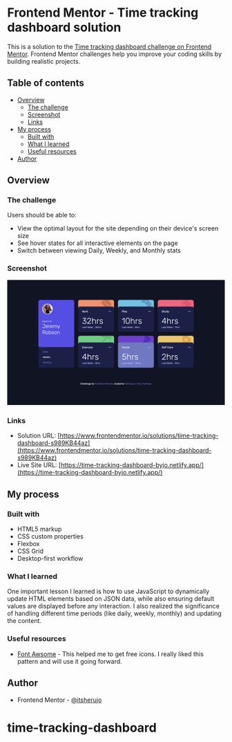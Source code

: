 # Frontend Mentor - Time tracking dashboard solution

This is a solution to the [Time tracking dashboard challenge on Frontend Mentor](https://www.frontendmentor.io/challenges/time-tracking-dashboard-UIQ7167Jw). Frontend Mentor challenges help you improve your coding skills by building realistic projects. 

## Table of contents

- [Overview](#overview)
  - [The challenge](#the-challenge)
  - [Screenshot](#screenshot)
  - [Links](#links)
- [My process](#my-process)
  - [Built with](#built-with)
  - [What I learned](#what-i-learned)
  - [Useful resources](#useful-resources)
- [Author](#author)



## Overview

### The challenge

Users should be able to:

- View the optimal layout for the site depending on their device's screen size
- See hover states for all interactive elements on the page
- Switch between viewing Daily, Weekly, and Monthly stats

### Screenshot

![](./images/screenshoot.jpg)



### Links

- Solution URL: [https://www.frontendmentor.io/solutions/time-tracking-dashboard-s989KB44az](https://www.frontendmentor.io/solutions/time-tracking-dashboard-s989KB44az)
- Live Site URL: [https://time-tracking-dashboard-byjo.netlify.app/](https://time-tracking-dashboard-byjo.netlify.app/)

## My process

### Built with

- HTML5 markup
- CSS custom properties
- Flexbox
- CSS Grid
- Desktop-first workflow



### What I learned

One important lesson I learned is how to use JavaScript to dynamically update HTML elements based on JSON data, while also ensuring default values are displayed before any interaction. I also realized the significance of handling different time periods (like daily, weekly, monthly) and updating the content.



### Useful resources

- [Font Awsome](https://fontawesome.com/) - This helped me to get free icons. I really liked this pattern and will use it going forward.


## Author

- Frontend Mentor - [@itsherujo](https://www.frontendmentor.io/profile/itsherujo)

# time-tracking-dashboard
